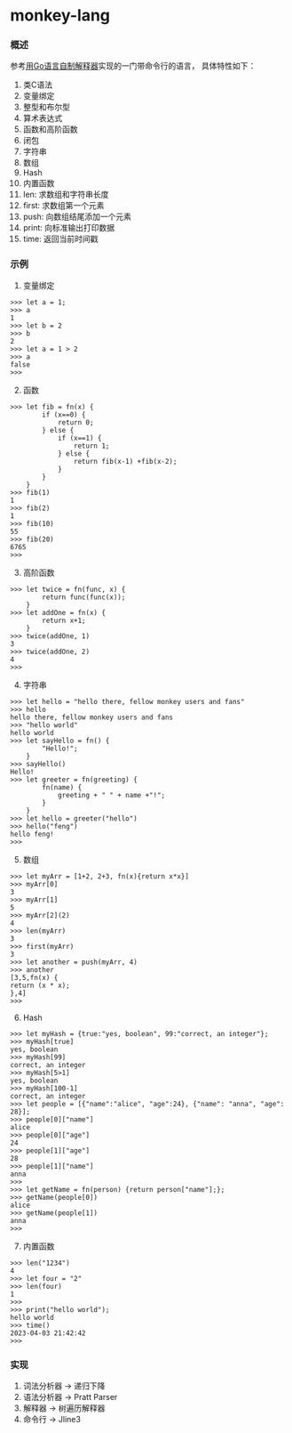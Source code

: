# monkey-lang

### 概述
参考[用Go语言自制解释器](https://book.douban.com/subject/35909085/)实现的一门带命令行的语言， 具体特性如下：
1. 类C语法
2. 变量绑定
3. 整型和布尔型
4. 算术表达式
5. 函数和高阶函数
6. 闭包
7. 字符串
8. 数组
9. Hash
10. 内置函数
   1. len: 求数组和字符串长度
   2. first: 求数组第一个元素
   3. push: 向数组结尾添加一个元素
   4. print: 向标准输出打印数据
   5. time: 返回当前时间戳


### 示例
1. 变量绑定
```shell
>>> let a = 1;
>>> a
1
>>> let b = 2
>>> b
2
>>> let a = 1 > 2
>>> a
false
>>> 
```
2. 函数
```shell
>>> let fib = fn(x) {
        if (x==0) {
            return 0;
        } else {
            if (x==1) {
                return 1;
            } else {
                return fib(x-1) +fib(x-2);
            }
        }
    }
>>> fib(1)
1
>>> fib(2)
1
>>> fib(10)
55
>>> fib(20)
6765
>>> 
```
3. 高阶函数
```shell
>>> let twice = fn(func, x) {
        return func(func(x));
    }
>>> let addOne = fn(x) {
        return x+1;
    }
>>> twice(addOne, 1)
3
>>> twice(addOne, 2)
4
>>>
```
4. 字符串
```shell
>>> let hello = "hello there, fellow monkey users and fans"
>>> hello
hello there, fellow monkey users and fans
>>> "hello world"
hello world
>>> let sayHello = fn() {
        "Hello!";
    }
>>> sayHello()
Hello!
>>> let greeter = fn(greeting) {
        fn(name) {
            greeting + " " + name +"!";
        }
    }
>>> let hello = greeter("hello")
>>> hello("feng")
hello feng!
>>>
```
5. 数组
```shell
>>> let myArr = [1+2, 2+3, fn(x){return x*x}]
>>> myArr[0]
3
>>> myArr[1]
5
>>> myArr[2](2)
4
>>> len(myArr)
3
>>> first(myArr)
3
>>> let another = push(myArr, 4)
>>> another
[3,5,fn(x) {
return (x * x);
},4]
>>>
```
6. Hash
```shell
>>> let myHash = {true:"yes, boolean", 99:"correct, an integer"};
>>> myHash[true]
yes, boolean
>>> myHash[99]
correct, an integer
>>> myHash[5>1]
yes, boolean
>>> myHash[100-1]
correct, an integer
>>> let people = [{"name":"alice", "age":24}, {"name": "anna", "age": 28}];
>>> people[0]["name"]
alice
>>> people[0]["age"]
24
>>> people[1]["age"]
28
>>> people[1]["name"]
anna
>>> 
>>> let getName = fn(person) {return person["name"];};
>>> getName(people[0])
alice
>>> getName(people[1])
anna
>>>
```
7. 内置函数
```shell
>>> len("1234")
4
>>> let four = "2"
>>> len(four)
1
>>>
>>> print("hello world");
hello world
>>> time()
2023-04-03 21:42:42
>>> 
```

### 实现
1. 词法分析器 -> 递归下降
2. 语法分析器 -> Pratt Parser
3. 解释器 -> 树遍历解释器
4. 命令行 -> Jline3